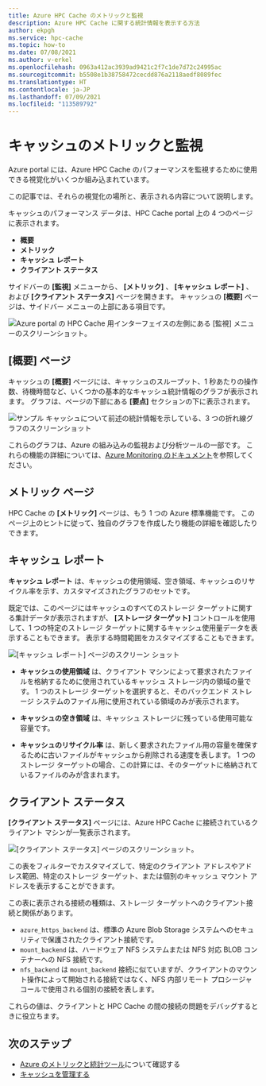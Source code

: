 ```yaml
---
title: Azure HPC Cache のメトリックと監視
description: Azure HPC Cache に関する統計情報を表示する方法
author: ekpgh
ms.service: hpc-cache
ms.topic: how-to
ms.date: 07/08/2021
ms.author: v-erkel
ms.openlocfilehash: 0963a412ac3939ad9421c2f7c1de7d72c24995ac
ms.sourcegitcommit: b5508e1b38758472cecdd876a2118aedf8089fec
ms.translationtype: HT
ms.contentlocale: ja-JP
ms.lasthandoff: 07/09/2021
ms.locfileid: "113589792"
---
```

# <a name="cache-metrics-and-monitoring"></a>キャッシュのメトリックと監視

Azure portal には、Azure HPC Cache のパフォーマンスを監視するために使用できる視覚化がいくつか組み込まれています。

この記事では、それらの視覚化の場所と、表示される内容について説明します。

キャッシュのパフォーマンス データは、HPC Cache portal 上の 4 つのページに表示されます。

* **概要**
* **メトリック**
* **キャッシュ レポート**
* **クライアント ステータス**

サイドバーの **[監視]** メニューから、 **[メトリック]** 、 **[キャッシュ レポート]** 、および **[クライアント ステータス]** ページを開きます。 キャッシュの **[概要]** ページは、サイドバー メニューの上部にある項目です。

![Azure portal の HPC Cache 用インターフェイスの左側にある [監視] メニューのスクリーンショット。](media/monitoring-menu.png)

## <a name="overview-page"></a>[概要] ページ

キャッシュの **[概要]** ページには、キャッシュのスループット、1 秒あたりの操作数、待機時間など、いくつかの基本的なキャッシュ統計情報のグラフが表示されます。 グラフは、ページの下部にある **[要点]** セクションの下に表示されます。

![サンプル キャッシュについて前述の統計情報を示している、3 つの折れ線グラフのスクリーンショット](media/hpc-cache-overview-stats.png)

これらのグラフは、Azure の組み込みの監視および分析ツールの一部です。 これらの機能の詳細については、[Azure Monitoring のドキュメント](../azure-monitor/essentials/monitor-azure-resource.md#monitoring-in-the-azure-portal)を参照してください。

## <a name="metrics-page"></a>メトリック ページ

HPC Cache の **[メトリック]** ページは、もう 1 つの Azure 標準機能です。 このページ上のヒントに従って、独自のグラフを作成したり機能の詳細を確認したりできます。

## <a name="cache-report"></a>キャッシュ レポート

**キャッシュ レポート** は、キャッシュの使用領域、空き領域、キャッシュのリサイクル率を示す、カスタマイズされたグラフのセットです。

既定では、このページにはキャッシュのすべてのストレージ ターゲットに関する集計データが表示されますが、 **[ストレージ ターゲット]** コントロールを使用して、1 つの特定のストレージ ターゲットに関するキャッシュ使用量データを表示することもできます。 表示する時間範囲をカスタマイズすることもできます。

![[キャッシュ レポート] ページのスクリーン ショット](media/cache-report.png)

* **キャッシュの使用領域** は、クライアント マシンによって要求されたファイルを格納するために使用されているキャッシュ ストレージ内の領域の量です。 1 つのストレージ ターゲットを選択すると、そのバックエンド ストレージ システムのファイル用に使用されている領域のみが表示されます。

* **キャッシュの空き領域** は、キャッシュ ストレージに残っている使用可能な容量です。

* **キャッシュのリサイクル率** は、新しく要求されたファイル用の容量を確保するために古いファイルがキャッシュから削除される速度を表します。 1 つのストレージ ターゲットの場合、この計算には、そのターゲットに格納されているファイルのみが含まれます。

## <a name="client-status"></a>クライアント ステータス

**[クライアント ステータス]** ページには、Azure HPC Cache に接続されているクライアント マシンが一覧表示されます。

![[クライアント ステータス] ページのスクリーンショット。](media/client-status.png)

この表をフィルターでカスタマイズして、特定のクライアント アドレスやアドレス範囲、特定のストレージ ターゲット、または個別のキャッシュ マウント アドレスを表示することができます。

この表に表示される接続の種類は、ストレージ ターゲットへのクライアント接続と関係があります。

* `azure_https_backend` は、標準の Azure Blob Storage システムへのセキュリティで保護されたクライアント接続です。
* `mount_backend` は、ハードウェア NFS システムまたは NFS 対応 BLOB コンテナーへの NFS 接続です。
* `nfs_backend` は `mount_backend` 接続に似ていますが、クライアントのマウント操作によって開始される接続ではなく、NFS 内部リモート プロシージャ コールで使用される個別の接続を表します。

これらの値は、クライアントと HPC Cache の間の接続の問題をデバッグするときに役立ちます。

## <a name="next-steps"></a>次のステップ

* [Azure のメトリックと統計ツール](../azure-monitor/index.yml)について確認する
* [キャッシュを管理する](hpc-cache-manage.md)

